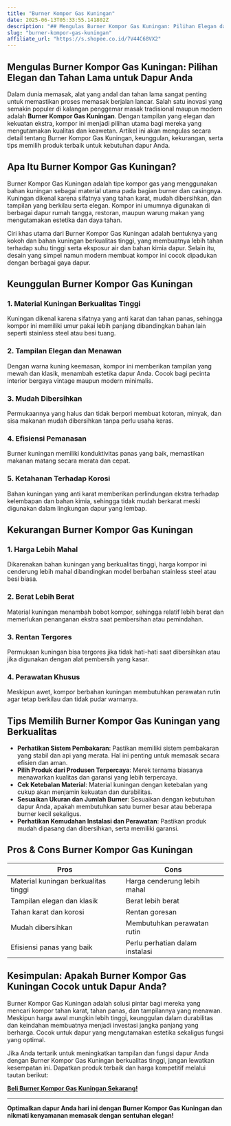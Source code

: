 ```yaml
---
title: "Burner Kompor Gas Kuningan"
date: 2025-06-13T05:33:55.141802Z
description: "## Mengulas Burner Kompor Gas Kuningan: Pilihan Elegan dan Tahan Lama untuk Dapur Anda..."
slug: "burner-kompor-gas-kuningan"
affiliate_url: "https://s.shopee.co.id/7V44C68VX2"
---
```

## Mengulas Burner Kompor Gas Kuningan: Pilihan Elegan dan Tahan Lama untuk Dapur Anda

Dalam dunia memasak, alat yang andal dan tahan lama sangat penting untuk memastikan proses memasak berjalan lancar. Salah satu inovasi yang semakin populer di kalangan penggemar masak tradisional maupun modern adalah **Burner Kompor Gas Kuningan**. Dengan tampilan yang elegan dan kekuatan ekstra, kompor ini menjadi pilihan utama bagi mereka yang mengutamakan kualitas dan keawetan. Artikel ini akan mengulas secara detail tentang Burner Kompor Gas Kuningan, keunggulan, kekurangan, serta tips memilih produk terbaik untuk kebutuhan dapur Anda.

## Apa Itu Burner Kompor Gas Kuningan?

Burner Kompor Gas Kuningan adalah tipe kompor gas yang menggunakan bahan kuningan sebagai material utama pada bagian burner dan casingnya. Kuningan dikenal karena sifatnya yang tahan karat, mudah dibersihkan, dan tampilan yang berkilau serta elegan. Kompor ini umumnya digunakan di berbagai dapur rumah tangga, restoran, maupun warung makan yang mengutamakan estetika dan daya tahan.

Ciri khas utama dari Burner Kompor Gas Kuningan adalah bentuknya yang kokoh dan bahan kuningan berkualitas tinggi, yang membuatnya lebih tahan terhadap suhu tinggi serta eksposur air dan bahan kimia dapur. Selain itu, desain yang simpel namun modern membuat kompor ini cocok dipadukan dengan berbagai gaya dapur.

## Keunggulan Burner Kompor Gas Kuningan

### 1. Material Kuningan Berkualitas Tinggi
Kuningan dikenal karena sifatnya yang anti karat dan tahan panas, sehingga kompor ini memiliki umur pakai lebih panjang dibandingkan bahan lain seperti stainless steel atau besi tuang.

### 2. Tampilan Elegan dan Menawan
Dengan warna kuning keemasan, kompor ini memberikan tampilan yang mewah dan klasik, menambah estetika dapur Anda. Cocok bagi pecinta interior bergaya vintage maupun modern minimalis.

### 3. Mudah Dibersihkan
Permukaannya yang halus dan tidak berpori membuat kotoran, minyak, dan sisa makanan mudah dibersihkan tanpa perlu usaha keras.

### 4. Efisiensi Pemanasan
Burner kuningan memiliki konduktivitas panas yang baik, memastikan makanan matang secara merata dan cepat.

### 5. Ketahanan Terhadap Korosi
Bahan kuningan yang anti karat memberikan perlindungan ekstra terhadap kelembapan dan bahan kimia, sehingga tidak mudah berkarat meski digunakan dalam lingkungan dapur yang lembap.

## Kekurangan Burner Kompor Gas Kuningan

### 1. Harga Lebih Mahal
Dikarenakan bahan kuningan yang berkualitas tinggi, harga kompor ini cenderung lebih mahal dibandingkan model berbahan stainless steel atau besi biasa.

### 2. Berat Lebih Berat
Material kuningan menambah bobot kompor, sehingga relatif lebih berat dan memerlukan penanganan ekstra saat pembersihan atau pemindahan.

### 3. Rentan Tergores
Permukaan kuningan bisa tergores jika tidak hati-hati saat dibersihkan atau jika digunakan dengan alat pembersih yang kasar.

### 4. Perawatan Khusus
Meskipun awet, kompor berbahan kuningan membutuhkan perawatan rutin agar tetap berkilau dan tidak pudar warnanya.

## Tips Memilih Burner Kompor Gas Kuningan yang Berkualitas

- **Perhatikan Sistem Pembakaran**: Pastikan memiliki sistem pembakaran yang stabil dan api yang merata. Hal ini penting untuk memasak secara efisien dan aman.
- **Pilih Produk dari Produsen Terpercaya**: Merek ternama biasanya menawarkan kualitas dan garansi yang lebih terpercaya.
- **Cek Ketebalan Material**: Material kuningan dengan ketebalan yang cukup akan menjamin kekuatan dan durabilitas.
- **Sesuaikan Ukuran dan Jumlah Burner**: Sesuaikan dengan kebutuhan dapur Anda, apakah membutuhkan satu burner besar atau beberapa burner kecil sekaligus.
- **Perhatikan Kemudahan Instalasi dan Perawatan**: Pastikan produk mudah dipasang dan dibersihkan, serta memiliki garansi.

## Pros & Cons Burner Kompor Gas Kuningan

| **Pros**                       | **Cons**                     |
|-------------------------------|------------------------------|
| Material kuningan berkualitas tinggi | Harga cenderung lebih mahal |
| Tampilan elegan dan klasik        | Berat lebih berat            |
| Tahan karat dan korosi          | Rentan goresan               |
| Mudah dibersihkan               | Membutuhkan perawatan rutin|
| Efisiensi panas yang baik       | Perlu perhatian dalam instalasi |

## Kesimpulan: Apakah Burner Kompor Gas Kuningan Cocok untuk Dapur Anda?

Burner Kompor Gas Kuningan adalah solusi pintar bagi mereka yang mencari kompor tahan karat, tahan panas, dan tampilannya yang menawan. Meskipun harga awal mungkin lebih tinggi, keunggulan dalam durabilitas dan keindahan membuatnya menjadi investasi jangka panjang yang berharga. Cocok untuk dapur yang mengutamakan estetika sekaligus fungsi yang optimal.

Jika Anda tertarik untuk meningkatkan tampilan dan fungsi dapur Anda dengan Burner Kompor Gas Kuningan berkualitas tinggi, jangan lewatkan kesempatan ini. Dapatkan produk terbaik dan harga kompetitif melalui tautan berikut:

[**Beli Burner Kompor Gas Kuningan Sekarang!**](https://s.shopee.co.id/7V44C68VX2)

---

**Optimalkan dapur Anda hari ini dengan Burner Kompor Gas Kuningan dan nikmati kenyamanan memasak dengan sentuhan elegan!**